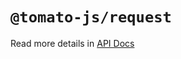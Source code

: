# `@tomato-js/request`

Read more details in [API Docs](https://tomato-js.github.io/tomato/index.html)
